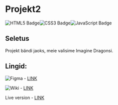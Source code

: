 # Projekt2

![HTML5 Badge](https://img.shields.io/badge/HTML5-E34F26?logo=html5&logoColor=fff&style=flat)![CSS3 Badge](https://img.shields.io/badge/CSS3-1572B6?logo=css3&logoColor=fff&style=flat)![JavaScript Badge](https://img.shields.io/badge/JavaScript-F7DF1E?logo=javascript&logoColor=000&style=flat)

## Seletus

Projekt bändi jaoks, meie valisime Imagine Dragonsi.

## Lingid:

![Figma](https://img.shields.io/badge/figma-%23F24E1E.svg?style=for-the-badge&logo=figma&logoColor=white) - [LINK](https://www.figma.com/design/uq7KXEPAwATzd2nt9nstWr/Imagine-Dragons?node-id=0-1&node-type=canvas&t=9iqNsNurIsJQHXTD-0)

![Wiki](https://img.shields.io/badge/Wikipedia-%23000000.svg?style=for-the-badge&logo=wikipedia&logoColor=white) - [LINK](https://github.com/LiisaKaju/Projekt2/wiki)

Live version - [LINK](https://imaginedragons.tak22kaalma.itmajakas.ee/)

